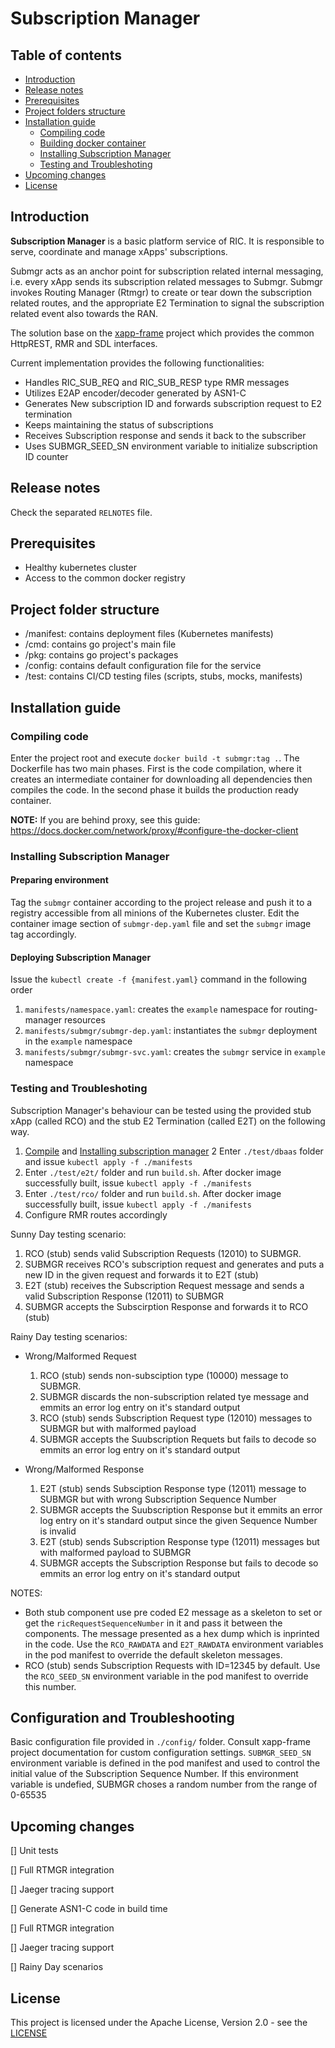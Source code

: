 # Subscription Manager

## Table of contents
* [Introduction](#introduction)
* [Release notes](#release-notes)
* [Prerequisites](#prerequisites)
* [Project folders structure](#project-folders-structure)
* [Installation guide](#installation-guide)
  * [Compiling code](#compiling-code)
  * [Building docker container](#building-docker-container)
  * [Installing Subscription Manager](#installing-routing-manager)
  * [Testing and Troubleshoting](#testing-and-troubleshoting)
* [Upcoming changes](#upcoming-changes)
* [License](#license)

## Introduction
__Subscription Manager__ is a basic platform service of RIC. It is responsible to serve, coordinate and manage xApps' subscriptions.

Submgr acts as an anchor point for subscription related internal messaging, i.e. every xApp sends its subscription related messages to Submgr. Submgr invokes Routing Manager (Rtmgr) to create or tear down the subscription related routes, and the appropriate E2 Termination to signal the subscription related event also towards the RAN.

The solution base on the [xapp-frame](https://gerrit.o-ran-sc.org/r/admin/repos/ric-plt/xapp-frame) project which provides the common HttpREST, RMR and SDL interfaces.

Current implementation provides the following functionalities:
* Handles RIC_SUB_REQ and RIC_SUB_RESP type RMR messages
* Utilizes E2AP encoder/decoder generated by ASN1-C
* Generates New subscription ID and forwards subscription request to E2 termination
* Keeps maintaining the status of subscriptions
* Receives Subscription response and sends it back to the subscriber
* Uses SUBMGR_SEED_SN environment variable to initialize subscription ID counter
  
## Release notes
Check the separated `RELNOTES` file.

## Prerequisites
* Healthy kubernetes cluster
* Access to the common docker registry

## Project folder structure
* /manifest: contains deployment files (Kubernetes manifests)
* /cmd: contains go project's main file
* /pkg: contains go project's packages
* /config: contains default configuration file for the service
* /test: contains CI/CD testing files (scripts, stubs, mocks, manifests)

## Installation guide

### Compiling code
Enter the project root and execute `docker build -t submgr:tag .`.
The Dockerfile has two main phases. First is the code compilation, where it creates an intermediate container for downloading all dependencies then compiles the code. In the second phase it builds the production ready container.

**NOTE:** If you are behind proxy, see this guide: https://docs.docker.com/network/proxy/#configure-the-docker-client

### Installing Subscription Manager
#### Preparing environment
Tag the `submgr` container according to the project release and push it to a registry accessible from all minions of the Kubernetes cluster.
Edit the container image section of `submgr-dep.yaml` file and set the `submgr` image tag accordingly.

#### Deploying Subscription Manager
Issue the `kubectl create -f {manifest.yaml}` command in the following order
  1. `manifests/namespace.yaml`: creates the `example` namespace for routing-manager resources
  2. `manifests/submgr/submgr-dep.yaml`: instantiates the `submgr` deployment in the `example` namespace
  3. `manifests/submgr/submgr-svc.yaml`: creates the `submgr` service in `example` namespace

### Testing and Troubleshoting
Subscription Manager's behaviour can be tested using the provided stub xApp (called RCO) and the stub E2 Termination (called E2T) on the following way.

  1. [Compile](#compiling-code) and [Installing subscription manager](#installing-subscription-manager)
  2  Enter `./test/dbaas` folder and issue `kubectl apply -f ./manifests`
  3. Enter `./test/e2t/` folder and run `build.sh`. After docker image successfully built, issue `kubectl apply -f ./manifests`
  4. Enter `./test/rco/` folder and run `build.sh`. After docker image successfully built, issue `kubectl apply -f ./manifests`
  5. Configure RMR routes accordingly

Sunny Day testing scenario:
  1. RCO (stub) sends valid Subscription Requests (12010) to SUBMGR.
  2. SUBMGR receives RCO's subscription request and generates and puts a new ID in the given request and forwards it to E2T (stub)
  3. E2T (stub) receives the Subscription Request message and sends a valid Subscription Response (12011) to SUBMGR
  4. SUBMGR accepts the Subscirption Response and forwards it to RCO (stub)

Rainy Day testing scenarios:

* Wrong/Malformed Request
  1. RCO (stub) sends non-subsciption type (10000) message to SUBMGR.
  2. SUBMGR discards the non-subscription related tye message and emmits an error log entry on it's standard output
  3. RCO (stub) sends Subscription Request type (12010) messages to SUBMGR but with malformed payload
  4. SUBMGR accepts the Suubscription Requets but fails to decode so emmits an error log entry on it's standard output

* Wrong/Malformed Response
  1. E2T (stub) sends Subsciption Response type (12011) message to SUBMGR but with wrong Subscription Sequence Number
  2. SUBMGR accepts the Suubscription Response but it emmits an error log entry on it's standard output since the given Sequence Number is invalid
  3. E2T (stub) sends Subscription Response type (12011) messages but with malformed payload to SUBMGR
  4. SUBMGR accepts the Subscription Response but fails to decode so emmits an error log entry on it's standard output

NOTES:
* Both stub component use pre coded E2 message as a skeleton to set or get the `ricRequestSequenceNumber` in it and pass it between the components. The message presented as a hex dump which is inprinted in the code. Use the `RCO_RAWDATA` and `E2T_RAWDATA` environment variables in the pod manifest to override the default skeleton messages.
* RCO (stub) sends Subscription Requests with ID=12345 by default. Use the `RCO_SEED_SN` environment variable in the pod manifest to override this number.


## Configuration and Troubleshooting
Basic configuration file provided in `./config/` folder. Consult xapp-frame project documentation for custom configuration settings.
`SUBMGR_SEED_SN` environment variable is defined in the pod manifest and used to control the initial value of the Subscription Sequence Number. If this environment variable is undefied, SUBMGR choses a random number from the range of 0-65535

## Upcoming changes
[] Unit tests

[] Full RTMGR integration

[] Jaeger tracing support


[] Generate ASN1-C code in build time 

[] Full RTMGR integration

[] Jaeger tracing support

[] Rainy Day scenarios

## License
This project is licensed under the Apache License, Version 2.0 - see the [LICENSE](LICENSE)
